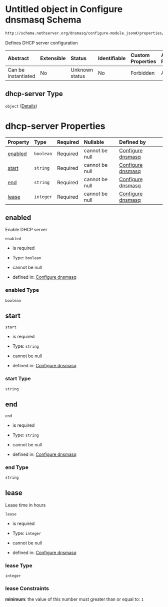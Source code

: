 # Untitled object in Configure dnsmasq Schema

```txt
http://schema.nethserver.org/dnsmasq/configure-module.json#/properties/dhcp-server
```

Defines DHCP server configuration

| Abstract            | Extensible | Status         | Identifiable | Custom Properties | Additional Properties | Access Restrictions | Defined In                                                                      |
| :------------------ | :--------- | :------------- | :----------- | :---------------- | :-------------------- | :------------------ | :------------------------------------------------------------------------------ |
| Can be instantiated | No         | Unknown status | No           | Forbidden         | Allowed               | none                | [configure-module.json\*](dnsmasq/configure-module.json "open original schema") |

## dhcp-server Type

`object` ([Details](configure-module-properties-dhcp-server.md))

# dhcp-server Properties

| Property            | Type      | Required | Nullable       | Defined by                                                                                                                                                                                 |
| :------------------ | :-------- | :------- | :------------- | :----------------------------------------------------------------------------------------------------------------------------------------------------------------------------------------- |
| [enabled](#enabled) | `boolean` | Required | cannot be null | [Configure dnsmasq](configure-module-properties-dhcp-server-properties-enabled.md "http://schema.nethserver.org/dnsmasq/configure-module.json#/properties/dhcp-server/properties/enabled") |
| [start](#start)     | `string`  | Required | cannot be null | [Configure dnsmasq](configure-module-properties-dhcp-server-properties-start.md "http://schema.nethserver.org/dnsmasq/configure-module.json#/properties/dhcp-server/properties/start")     |
| [end](#end)         | `string`  | Required | cannot be null | [Configure dnsmasq](configure-module-properties-dhcp-server-properties-end.md "http://schema.nethserver.org/dnsmasq/configure-module.json#/properties/dhcp-server/properties/end")         |
| [lease](#lease)     | `integer` | Required | cannot be null | [Configure dnsmasq](configure-module-properties-dhcp-server-properties-lease.md "http://schema.nethserver.org/dnsmasq/configure-module.json#/properties/dhcp-server/properties/lease")     |

## enabled

Enable DHCP server

`enabled`

*   is required

*   Type: `boolean`

*   cannot be null

*   defined in: [Configure dnsmasq](configure-module-properties-dhcp-server-properties-enabled.md "http://schema.nethserver.org/dnsmasq/configure-module.json#/properties/dhcp-server/properties/enabled")

### enabled Type

`boolean`

## start



`start`

*   is required

*   Type: `string`

*   cannot be null

*   defined in: [Configure dnsmasq](configure-module-properties-dhcp-server-properties-start.md "http://schema.nethserver.org/dnsmasq/configure-module.json#/properties/dhcp-server/properties/start")

### start Type

`string`

## end



`end`

*   is required

*   Type: `string`

*   cannot be null

*   defined in: [Configure dnsmasq](configure-module-properties-dhcp-server-properties-end.md "http://schema.nethserver.org/dnsmasq/configure-module.json#/properties/dhcp-server/properties/end")

### end Type

`string`

## lease

Lease time in hours

`lease`

*   is required

*   Type: `integer`

*   cannot be null

*   defined in: [Configure dnsmasq](configure-module-properties-dhcp-server-properties-lease.md "http://schema.nethserver.org/dnsmasq/configure-module.json#/properties/dhcp-server/properties/lease")

### lease Type

`integer`

### lease Constraints

**minimum**: the value of this number must greater than or equal to: `1`
